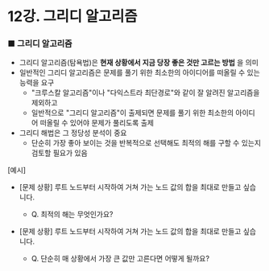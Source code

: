 # 12강. 그리디 알고리즘

### ■ 그리디 알고리즘
- 그리디 알고리즘(탐욕법)은 __현재 상황에서 지금 당장 좋은 것만 고르는 방법__ 을 의미
- 일반적인 그리디 알고리즘은 문제를 풀기 위한 최소한의 아이디어를 떠올릴 수 있는 능력을 요구
  * "크루스칼 알고리즘"이나 "다익스트라 최단경로"와 같이 잘 알려진 알고리즘을 제외하고 
  * 일반적으로 "그리디 알고리즘"이 출제되면 문제를 풀기 위한 최소한의 아이디어 떠올릴 수 있어야 문제가 풀리도록 출제
- 그리디 해법은 그 정당성 분석이 중요
  * 단순히 가장 좋아 보이는 것을 반복적으로 선택해도 최적의 해를 구할 수 있는지 검토할 필요가 있음
  
[예시]
- [문제 상황] 루트 노드부터 시작하여 거쳐 가는 노드 값의 합을 최대로 만들고 싶습니다.
  * Q. 최적의 해는 무엇인가요?


- [문제 상황] 루트 노드부터 시작하여 거쳐 가는 노드 값의 합을 최대로 만들고 싶습니다.
  * Q. 단순히 매 상황에서 가장 큰 값만 고른다면 어떻게 될까요?
